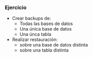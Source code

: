 ### Ejercicio

* Crear backups de:
  * Todas las bases de datos
  * Una única base de datos
  * Una únca tabla
* Realizar restauración:
  * sobre una base de datos distinta
  * sobre una tabla distinta
